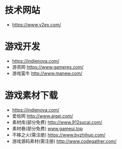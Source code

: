 # 技术网站

* https://www.v2ex.com/

# 游戏开发

* https://indienova.com/
* 游资网 https://www.gameres.com/
* 游戏蛮牛 http://www.manew.com/

# 游戏素材下载

* https://indienova.com/
* 爱给网 http://www.aigei.com/
* 素材库(部分免费) http://www.912sucai.com/
* 素材巷(部分免费) www.gameui.top
* 不移之火(需注册) https://www.byzhihuo.com/
* 游戏源码素材(需注册) http://www.codegather.com/